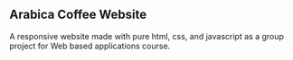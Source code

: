 ## Arabica Coffee Website

A responsive website made with pure html, css, and javascript as a group project for Web based applications course. 
